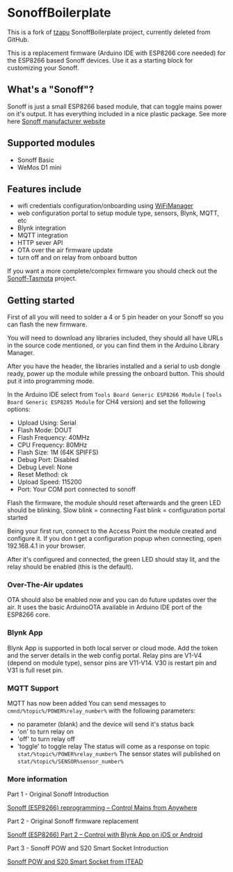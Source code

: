
# SonoffBoilerplate

This is a fork of [tzapu](https://github.com/tzapu) SonoffBoilerplate project, currently deleted from GitHub.

This is a replacement firmware (Arduino IDE with ESP8266 core needed) for the ESP8266 based Sonoff devices. Use it as a starting block for customizing your Sonoff.

## What's a "Sonoff"?
Sonoff is just a small ESP8266 based module, that can toggle mains power on it's output. It has everything included in a nice plastic package.
See more here [Sonoff manufacturer website](https://www.itead.cc/sonoff-wifi-wireless-switch.html)

## Supported modules
- Sonoff Basic
- WeMos D1 mini

## Features include
- wifi credentials configuration/onboarding using [WiFiManager](https://github.com/tzapu/WiFiManager)
- web configuration portal to setup module type, sensors, Blynk, MQTT, etc
- Blynk integration
- MQTT integration
- HTTP sever API
- OTA over the air firmware update
- turn off and on relay from onboard button

If you want a more complete/complex firmware you should check out the [Sonoff-Tasmota](https://github.com/arendst/Sonoff-Tasmota) project.

## Getting started
First of all you will need to solder a 4 or 5 pin header on your Sonoff so you can flash the new firmware.

You will need to download any libraries included, they should all have URLs in the source code mentioned, or you can find them in the Arduino Library Manager.

After you have the header, the libraries installed and a serial to usb dongle ready, power up the module while pressing the onboard button. This should put it into programming mode.

In the Arduino IDE select from `Tools Board Generic ESP8266 Module` ( `Tools Board Generic ESP8285 Module` for CH4 version) and set the following options:
- Upload Using: Serial
- Flash Mode: DOUT
- Flash Frequency: 40MHz
- CPU Frequency: 80MHz
- Flash Size: 1M (64K SPIFFS)
- Debug Port: Disabled
- Debug Level: None
- Reset Method: ck
- Upload Speed: 115200
- Port: Your COM port connected to sonoff

Flash the firmware, the module should reset afterwards and the green LED should be blinking.
Slow blink = connecting
Fast blink = configuration portal started

Being your first run, connect to the Access Point the module created and configure it. If you don t get a configuration popup when connecting, open 192.168.4.1 in your browser.

After it's configured and connected, the green LED should stay lit, and the relay should be enabled (this is the default).

### Over-The-Air updates
OTA should also be enabled now and you can do future updates over the air. 
It uses the basic ArduinoOTA available in Arduino IDE port of the ESP8266 core.

### Blynk App 
Blynk App is supported in both local server or cloud mode. 
Add the token and the server details in the web config portal.
Relay pins are V1-V4 (depend on module type), sensor pins are V11-V14. V30 is restart pin and V31 is full reset pin.

### MQTT Support
MQTT has now been added
You can send messages to `cmnd/%topic%/POWER%relay_number%` with the following parameters:
- no parameter (blank) and the device will send it's status back
- 'on' to turn relay on
- 'off' to turn relay off
- 'toggle' to toggle relay
The status will come as a response on topic `stat/%topic%/POWER%relay_number%`
The sensor states will published on `stat/%topic%/SENSOR%sensor_number%`

### More information

Part 1 - Original Sonoff Introduction

[Sonoff (ESP8266) reprogramming – Control Mains from Anywhere](https://tzapu.com/sonoff-firmware-boilerplate-tutorial/) 


Part 2 - Original Sonoff firmware replacement

[Sonoff (ESP8266) Part 2 – Control with Blynk App on iOS or Android](https://tzapu.com/sonoff-esp8266-control-blynk-ios-android/)

Part 3 - Sonoff POW and S20 Smart Socket Introduction

[Sonoff POW and S20 Smart Socket from ITEAD](https://tzapu.com/sonoff-pow-and-s20-smart-socket-itead/)


